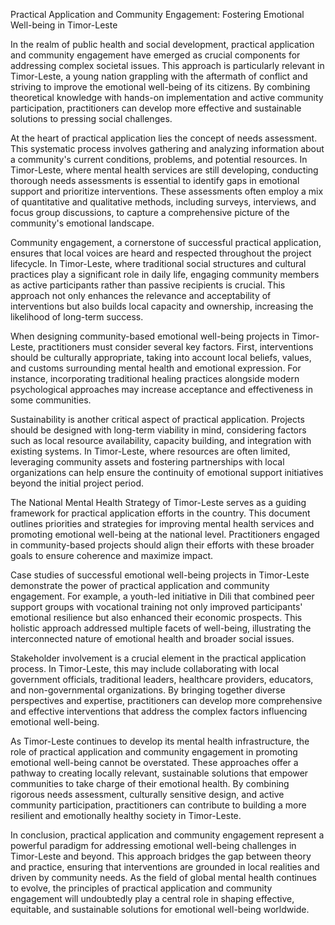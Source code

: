 Practical Application and Community Engagement: Fostering Emotional Well-being in Timor-Leste

In the realm of public health and social development, practical application and community engagement have emerged as crucial components for addressing complex societal issues. This approach is particularly relevant in Timor-Leste, a young nation grappling with the aftermath of conflict and striving to improve the emotional well-being of its citizens. By combining theoretical knowledge with hands-on implementation and active community participation, practitioners can develop more effective and sustainable solutions to pressing social challenges.

At the heart of practical application lies the concept of needs assessment. This systematic process involves gathering and analyzing information about a community's current conditions, problems, and potential resources. In Timor-Leste, where mental health services are still developing, conducting thorough needs assessments is essential to identify gaps in emotional support and prioritize interventions. These assessments often employ a mix of quantitative and qualitative methods, including surveys, interviews, and focus group discussions, to capture a comprehensive picture of the community's emotional landscape.

Community engagement, a cornerstone of successful practical application, ensures that local voices are heard and respected throughout the project lifecycle. In Timor-Leste, where traditional social structures and cultural practices play a significant role in daily life, engaging community members as active participants rather than passive recipients is crucial. This approach not only enhances the relevance and acceptability of interventions but also builds local capacity and ownership, increasing the likelihood of long-term success.

When designing community-based emotional well-being projects in Timor-Leste, practitioners must consider several key factors. First, interventions should be culturally appropriate, taking into account local beliefs, values, and customs surrounding mental health and emotional expression. For instance, incorporating traditional healing practices alongside modern psychological approaches may increase acceptance and effectiveness in some communities.

Sustainability is another critical aspect of practical application. Projects should be designed with long-term viability in mind, considering factors such as local resource availability, capacity building, and integration with existing systems. In Timor-Leste, where resources are often limited, leveraging community assets and fostering partnerships with local organizations can help ensure the continuity of emotional support initiatives beyond the initial project period.

The National Mental Health Strategy of Timor-Leste serves as a guiding framework for practical application efforts in the country. This document outlines priorities and strategies for improving mental health services and promoting emotional well-being at the national level. Practitioners engaged in community-based projects should align their efforts with these broader goals to ensure coherence and maximize impact.

Case studies of successful emotional well-being projects in Timor-Leste demonstrate the power of practical application and community engagement. For example, a youth-led initiative in Dili that combined peer support groups with vocational training not only improved participants' emotional resilience but also enhanced their economic prospects. This holistic approach addressed multiple facets of well-being, illustrating the interconnected nature of emotional health and broader social issues.

Stakeholder involvement is a crucial element in the practical application process. In Timor-Leste, this may include collaborating with local government officials, traditional leaders, healthcare providers, educators, and non-governmental organizations. By bringing together diverse perspectives and expertise, practitioners can develop more comprehensive and effective interventions that address the complex factors influencing emotional well-being.

As Timor-Leste continues to develop its mental health infrastructure, the role of practical application and community engagement in promoting emotional well-being cannot be overstated. These approaches offer a pathway to creating locally relevant, sustainable solutions that empower communities to take charge of their emotional health. By combining rigorous needs assessment, culturally sensitive design, and active community participation, practitioners can contribute to building a more resilient and emotionally healthy society in Timor-Leste.

In conclusion, practical application and community engagement represent a powerful paradigm for addressing emotional well-being challenges in Timor-Leste and beyond. This approach bridges the gap between theory and practice, ensuring that interventions are grounded in local realities and driven by community needs. As the field of global mental health continues to evolve, the principles of practical application and community engagement will undoubtedly play a central role in shaping effective, equitable, and sustainable solutions for emotional well-being worldwide.